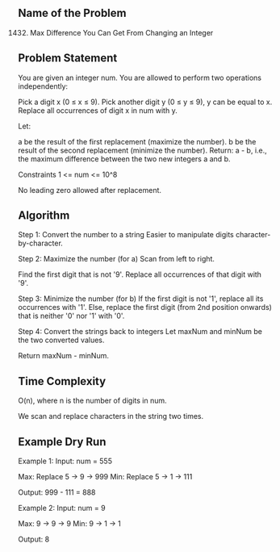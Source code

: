 ## Name of the Problem

1432. Max Difference You Can Get From Changing an Integer

##  Problem Statement
You are given an integer num. You are allowed to perform two operations independently:

Pick a digit x (0 ≤ x ≤ 9).
Pick another digit y (0 ≤ y ≤ 9), y can be equal to x.
Replace all occurrences of digit x in num with y.

Let:

a be the result of the first replacement (maximize the number).
b be the result of the second replacement (minimize the number).
Return: a - b, i.e., the maximum difference between the two new integers a and b.

Constraints
1 <= num <= 10^8

No leading zero allowed after replacement.

## Algorithm

Step 1: Convert the number to a string
Easier to manipulate digits character-by-character.

Step 2: Maximize the number (for a)
Scan from left to right.

Find the first digit that is not '9'.
Replace all occurrences of that digit with '9'.

Step 3: Minimize the number (for b)
If the first digit is not '1', replace all its occurrences with '1'.
Else, replace the first digit (from 2nd position onwards) that is neither '0' nor '1' with '0'.

Step 4: Convert the strings back to integers
Let maxNum and minNum be the two converted values.

Return maxNum - minNum.

## Time Complexity
O(n), where n is the number of digits in num.

We scan and replace characters in the string two times.


## Example Dry Run
Example 1:
Input: num = 555

Max: Replace 5 -> 9 → 999
Min: Replace 5 -> 1 → 111

Output: 999 - 111 = 888


Example 2:
Input: num = 9

Max: 9 -> 9 → 9
Min: 9 -> 1 → 1

Output: 8

